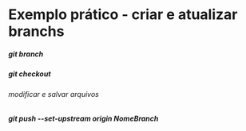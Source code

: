 # Exemplo prático - criar e atualizar branchs 
##### git branch 
##### git checkout
###### modificar e salvar arquivos
##### git push --set-upstream origin NomeBranch
